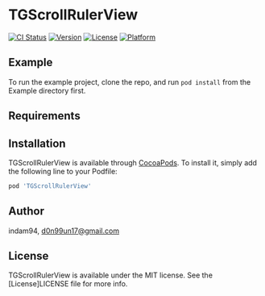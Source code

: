 # TGScrollRulerView

[![CI Status](https://img.shields.io/travis/indam94/TGScrollRulerView.svg?style=flat)](https://travis-ci.org/indam94/TGScrollRulerView)
[![Version](https://img.shields.io/cocoapods/v/TGScrollRulerView.svg?style=flat)](https://cocoapods.org/pods/TGScrollRulerView)
[![License](https://img.shields.io/cocoapods/l/TGScrollRulerView.svg?style=flat)](https://cocoapods.org/pods/TGScrollRulerView)
[![Platform](https://img.shields.io/cocoapods/p/TGScrollRulerView.svg?style=flat)](https://cocoapods.org/pods/TGScrollRulerView)

## Example

To run the example project, clone the repo, and run `pod install` from the Example directory first.

## Requirements

## Installation

TGScrollRulerView is available through [CocoaPods](https://cocoapods.org). To install
it, simply add the following line to your Podfile:

```ruby
pod 'TGScrollRulerView'
```

## Author

indam94, d0n99un17@gmail.com

## License

TGScrollRulerView is available under the MIT license. See the [License]LICENSE file for more info.
